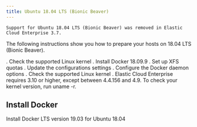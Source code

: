 ```yaml
---
title: Ubuntu 18.04 LTS (Bionic Beaver)
---
```


```{deprecated} 3.6
Support for Ubuntu 18.04 LTS (Bionic Beaver) was removed in Elastic Cloud Enterprise 3.7.
```

The following instructions show you how to prepare your hosts on 18.04 LTS (Bionic Beaver).

. Check the supported Linux kernel
. Install Docker 18.09.9
. Set up XFS quotas
. Update the configurations settings
. Configure the Docker daemon options
. Check the supported Linux kernel
. Elastic Cloud Enterprise requires 3.10 or higher, except between 4.4.156 and 4.9. To check your kernel version, run uname -r.

## Install Docker

Install Docker LTS version 19.03 for Ubuntu 18.04